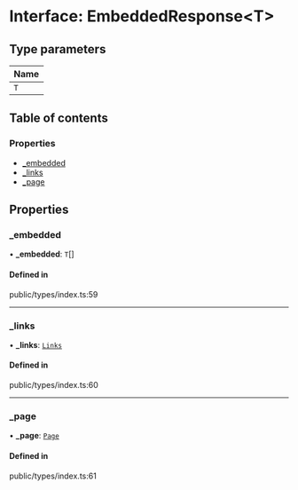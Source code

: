 # Interface: EmbeddedResponse<T\>

## Type parameters

| Name |
| :------ |
| `T` |

## Table of contents

### Properties

- [\_embedded](../wiki/EmbeddedResponse#_embedded)
- [\_links](../wiki/EmbeddedResponse#_links)
- [\_page](../wiki/EmbeddedResponse#_page)

## Properties

### \_embedded

• **\_embedded**: `T`[]

#### Defined in

public/types/index.ts:59

___

### \_links

• **\_links**: [`Links`](../wiki/Links)

#### Defined in

public/types/index.ts:60

___

### \_page

• **\_page**: [`Page`](../wiki/Page)

#### Defined in

public/types/index.ts:61
